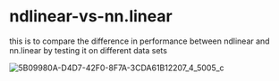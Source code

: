 # ndlinear-vs-nn.linear
this is to compare the difference in performance between ndlinear and nn.linear by testing it on different data sets



![5B09980A-D4D7-42F0-8F7A-3CDA61B12207_4_5005_c](https://github.com/user-attachments/assets/0380d496-3efa-440b-a744-02b1c9c3ec76)



